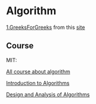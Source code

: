 # Algorithm
[1.GreeksForGreeks](https://github.com/xiaojkql/Algorithm/tree/master/Search) from this [site](https://www.geeksforgeeks.org/fundamentals-of-algorithms/#SearchingandSorting)

## Course

MIT:

[All course about algorithm](https://ocw.mit.edu/courses/find-by-topic/#cat=engineering&subcat=computerscience&spec=algorithmsanddatastructures)

[Introduction to Algorithms](https://ocw.mit.edu/courses/electrical-engineering-and-computer-science/6-006-introduction-to-algorithms-fall-2011/index.htm)

[Design and Analysis of Algorithms](https://ocw.mit.edu/courses/electrical-engineering-and-computer-science/6-046j-design-and-analysis-of-algorithms-spring-2015/index.htm)